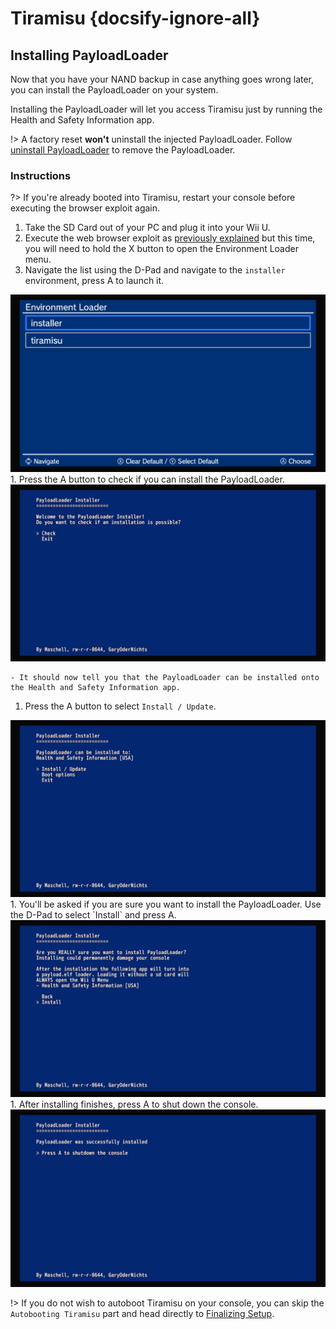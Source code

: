 # Tiramisu {docsify-ignore-all}

## Installing PayloadLoader

Now that you have your NAND backup in case anything goes wrong later, you can install the PayloadLoader on your system.

Installing the PayloadLoader will let you access Tiramisu just by running the Health and Safety Information app.

!> A factory reset **won't** uninstall the injected PayloadLoader. Follow [uninstall PayloadLoader](../../uninstall-payloadloader) to remove the PayloadLoader. 

### Instructions

?> If you're already booted into Tiramisu, restart your console before executing the browser exploit again.

1. Take the SD Card out of your PC and plug it into your Wii U.
1. Execute the web browser exploit as [previously explained](browser-exploit) but this time, you will need to hold the X button to open the Environment Loader menu.
1. Navigate the list using the D-Pad and navigate to the `installer` environment, press A to launch it.
<img src="/docs/assets/img/Tiramisu Guide Images/installer_environmentloader.png" alt="">
1. Press the A button to check if you can install the PayloadLoader.
<img src="/docs/assets/img/Tiramisu Guide Images/check.png" alt="">

    - It should now tell you that the PayloadLoader can be installed onto the Health and Safety Information app.
1. Press the A button to select `Install / Update`.
<img src="/docs/assets/img/Tiramisu Guide Images/installupdate.png" alt="">
1. You'll be asked if you are sure you want to install the PayloadLoader. Use the D-Pad to select `Install` and press A.
<img src="/docs/assets/img/Tiramisu Guide Images/install.png" alt="">
1. After installing finishes, press A to shut down the console.
<img src="/docs/assets/img/Tiramisu Guide Images/install_shutdown.png" alt="">


!> If you do not wish to autoboot Tiramisu on your console, you can skip the `Autobooting Tiramisu` part and head directly to [Finalizing Setup](finalizing-setup).